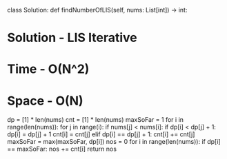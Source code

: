 class Solution:
def findNumberOfLIS(self, nums: List[int]) -> int:
# Solution - LIS Iterative
# Time - O(N^2)
# Space - O(N)
dp = [1] * len(nums)
cnt = [1] * len(nums)
maxSoFar = 1
for i in range(len(nums)):
for j in range(i):
if nums[j] < nums[i]:
if dp[i] < dp[j] + 1:
dp[i] = dp[j] + 1
cnt[i] = cnt[j]
elif dp[i] == dp[j] + 1:
cnt[i] += cnt[j]
maxSoFar = max(maxSoFar, dp[i])
nos = 0
for i in range(len(nums)):
if dp[i] == maxSoFar:
nos += cnt[i]
return nos